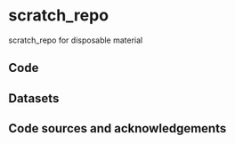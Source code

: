 # scratch_repo
scratch_repo for disposable material


## Code



## Datasets


## Code sources and acknowledgements
